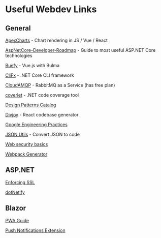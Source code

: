 # Useful Webdev Links
## General

[ApexCharts](https://apexcharts.com/javascript-chart-demos) - Chart rendering in JS / Vue / React

[AspNetCore-Developer-Roadmap](https://github.com/MoienTajik/AspNetCore-Developer-Roadmap) - Guide to most useful ASP.NET Core technologies

[Buefy](https://buefy.org/) - Vue.js with Bulma

[CliFx](https://github.com/Tyrrrz/CliFx) - .NET Core CLI framework

[CloudAMQP](https://www.cloudamqp.com/plans.html) - RabbitMQ as a Service (has free plan)

[coverlet](https://github.com/tonerdo/coverlet) - .NET code coverage tool

[Design Patterns Catalog](https://refactoring.guru/design-patterns/catalog)

[Divjoy](https://www.divjoy.com) - React codebase generator

[Google Engineering Practices](https://github.com/google/eng-practices)

[JSON Utils](https://www.jsonutils.com/) - Convert JSON to code

[Web security basics](https://github.com/vasanthk/web-security-basics)

[Webpack Generator](https://createapp.dev/)

## ASP.NET

[Enforcing SSL](https://docs.microsoft.com/en-us/aspnet/core/security/enforcing-ssl?view=aspnetcore-2.2&tabs=visual-studio)

[dotNetify](https://github.com/dsuryd/dotNetify)

## Blazor

[PWA Guide](https://medium.com/@k.l.mueller/create-progressive-web-apps-with-net-using-blazor-6aa719e38000)

[Push Notifications Extension](https://github.com/BlazorExtensions/Notifications)
